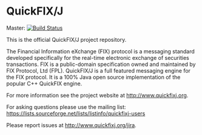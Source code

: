 QuickFIX/J
==========

Master: [![Build Status](https://travis-ci.org/quickfix-j/quickfixj.png?branch=master)](https://travis-ci.org/quickfix-j/quickfixj)

This is the official QuickFIX/J project repository.

The Financial Information eXchange (FIX) protocol is a messaging standard developed
specifically for the real-time electronic exchange of securities transactions.
FIX is a public-domain specification owned and maintained by FIX Protocol, Ltd (FPL).
QuickFIX/J is a full featured messaging engine for the FIX protocol.
It is a 100% Java open source implementation of the popular C++ QuickFIX engine.

For more information see the project website at http://www.quickfixj.org.

For asking questions please use the mailing list: https://lists.sourceforge.net/lists/listinfo/quickfixj-users

Please report issues at http://www.quickfixj.org/jira.
